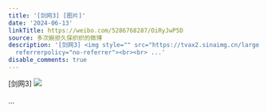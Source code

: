 ```yaml
---
title: '[剑网3] [图片]'
date: '2024-06-13'
linkTitle: https://weibo.com/5286768287/OiRyJwP5D
source: 多次婉拒久保织织的微博
description: '[剑网3] <img style="" src="https://tvax2.sinaimg.cn/large/005LMJWfgy1hqo6isz6cgj30u01hc10m.jpg"
  referrerpolicy="no-referrer"><br><br> ...'
disable_comments: true
---
```

[剑网3] <img style="" src="https://tvax2.sinaimg.cn/large/005LMJWfgy1hqo6isz6cgj30u01hc10m.jpg" referrerpolicy="no-referrer"><br><br> ...